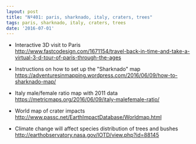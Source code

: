 ```yaml
---
layout: post
title: "Nº401: paris, sharknado, italy, craters, trees"
tags: paris, sharknado, italy, craters, trees
date: '2016-07-01'
---
```


* Interactive 3D visit to Paris
  http://www.fastcodesign.com/1671154/travel-back-in-time-and-take-a-virtual-3-d-tour-of-paris-through-the-ages

* Instructions on how to set up the "Sharknado" map
  https://adventuresinmapping.wordpress.com/2016/06/09/how-to-sharknado-map/

* Italy male/female ratio map with 2011 data
  https://metricmaps.org/2016/06/09/italy-malefemale-ratio/

* World map of crater impacts
  http://www.passc.net/EarthImpactDatabase/Worldmap.html

* Climate change will affect species distribution of trees and bushes
  http://earthobservatory.nasa.gov/IOTD/view.php?id=88145
